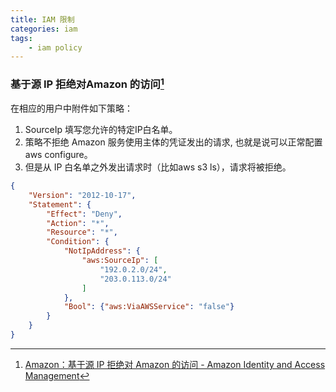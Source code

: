 ```yaml
---
title: IAM 限制
categories: iam
tags: 
    - iam policy
---
```


### 基于源 IP 拒绝对Amazon 的访问[^1]

在相应的用户中附件如下策略：

1. SourceIp 填写您允许的特定IP白名单。
2. 策略不拒绝 Amazon 服务使用主体的凭证发出的请求,  也就是说可以正常配置aws configure。
3. 但是从 IP 白名单之外发出请求时（比如aws s3 ls），请求将被拒绝。
```json
{
    "Version": "2012-10-17",
    "Statement": {
        "Effect": "Deny",
        "Action": "*",
        "Resource": "*",
        "Condition": {
            "NotIpAddress": {
                "aws:SourceIp": [
                    "192.0.2.0/24",
                    "203.0.113.0/24"
                ]
            },
            "Bool": {"aws:ViaAWSService": "false"}
        }
    }
}
```

[^1]: [Amazon：基于源 IP 拒绝对 Amazon 的访问 - Amazon Identity and Access Management](https://docs.amazonaws.cn/IAM/latest/UserGuide/reference_policies_examples_aws_deny-ip.html)